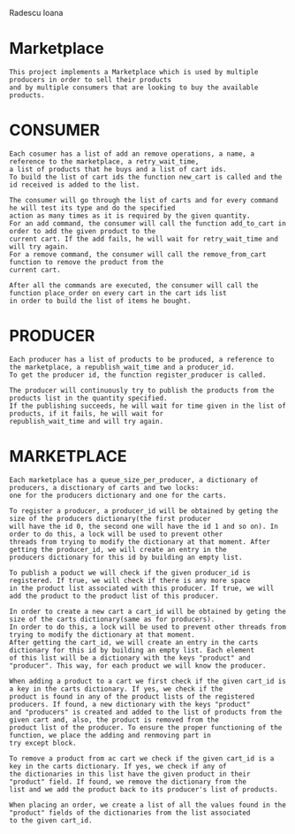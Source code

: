 Radescu Ioana

# Marketplace

	This project implements a Marketplace which is used by multiple producers in order to sell their products 
	and by multiple consumers that are looking to buy the available products.


# CONSUMER

	Each cosumer has a list of add an remove operations, a name, a reference to the marketplace, a retry_wait_time, 
	a list of products that he buys and a list of cart ids.
	To build the list of cart ids the function new_cart is called and the id received is added to the list.

	The consumer will go through the list of carts and for every command he will test its type and do the specified 
	action as many times as it is required by the given quantity. 
	For an add command, the consumer will call the function add_to_cart in order to add the given product to the 
	current cart. If the add fails, he will wait for retry_wait_time and will try again.
	For a remove command, the consumer will call the remove_from_cart function to remove the product from the 
	current cart.

	After all the commands are executed, the consumer will call the function place_order on every cart in the cart ids list 
	in order to build the list of items he bought.


# PRODUCER

	Each producer has a list of products to be produced, a reference to the marketplace, a republish_wait_time and a producer_id.
	To get the producer id, the function register_producer is called.

	The producer will continuously try to publish the products from the products list in the quantity specified. 
	If the publishing succeeds, he will wait for time given in the list of products, if it fails, he will wait for 
	republish_wait_time and will try again.


# MARKETPLACE

	Each marketplace has a queue_size_per_producer, a dictionary of producers, a disctionary of carts and two locks: 
	one for the producers dictionary and one for the carts.

	To register a producer, a producer_id will be obtained by geting the size of the producers dictionary(the first producer 
	will have the id 0, the second one will have the id 1 and so on). In order to do this, a lock will be used to prevent other 
	threads from trying to modify the dictionary at that moment. After getting the producer_id, we will create an entry in the 
	producers dictionary for this id by building an empty list.

	To publish a poduct we will check if the given producer_id is registered. If true, we will check if there is any more space 
	in the product list associated with this producer. If true, we will add the product to the product list of this producer.

	In order to create a new cart a cart_id will be obtained by geting the size of the carts dictionary(same as for producers). 
	In order to do this, a lock will be used to prevent other threads from trying to modify the dictionary at that moment. 
	After getting the cart_id, we will create an entry in the carts dictionary for this id by building an empty list. Each element 
	of this list will be a dictionary with the keys "product" and "producer". This way, for each product we will know the producer.

	When adding a product to a cart we first check if the given cart_id is a key in the carts dictionary. If yes, we check if the 
	product is found in any of the product lists of the registered producers. If found, a new dictionary with the keys "product" 
	and "producers" is created and added to the list of products from the given cart and, also, the product is removed from the 
	product list of the producer. To ensure the proper functioning of the function, we place the adding and renmoving part in 
	try except block.

	To remove a product from ac cart we check if the given cart_id is a key in the carts dictionary. If yes, we check if any of 
	the dictionaries in this list have the given product in their "product" field. If found, we remove the dictionary from the 
	list and we add the product back to its producer's list of products.

	When placing an order, we create a list of all the values found in the "product" fields of the dictionaries from the list associated 
	to the given cart_id.
